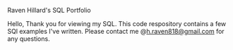 Raven Hillard's SQL Portfolio

Hello, Thank you for viewing my SQL. This code respository contains a few SQl examples I've written. Please contact me @h.raven818@gmail.com for any questions.
